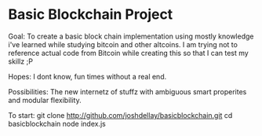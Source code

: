 # Basic Blockchain Project

Goal: To create a basic block chain implementation using mostly knowledge i've learned while studying bitcoin and other altcoins.  I am trying not to reference actual code from Bitcoin while creating this so that I can test my skillz ;P

Hopes: I dont know, fun times without a real end.

Possibilities: The new internetz of stuffz with ambiguous smart properites and modular flexibility.

To start:
git clone http://github.com/joshdellay/basicblockchain.git
cd basicblockchain
node index.js 